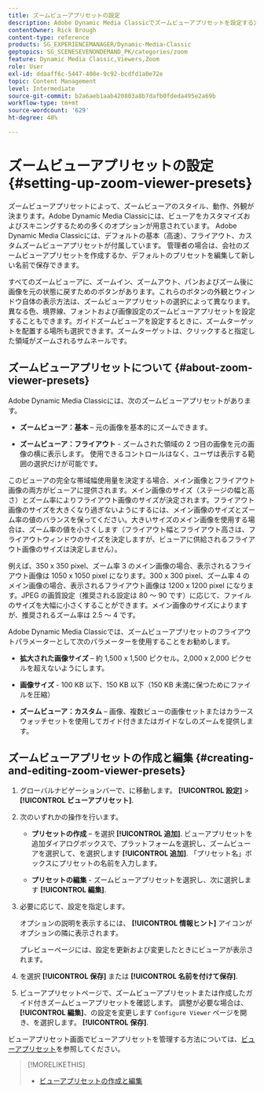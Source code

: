 ```yaml
---
title: ズームビューアプリセットの設定
description: Adobe Dynamic Media Classicでズームビューアプリセットを設定する方法について説明します。
contentOwner: Rick Brough
content-type: reference
products: SG_EXPERIENCEMANAGER/Dynamic-Media-Classic
geptopics: SG_SCENESEVENONDEMAND_PK/categories/zoom
feature: Dynamic Media Classic,Viewers,Zoom
role: User
exl-id: ddaaff6c-5447-408e-9c92-bcdfd1a0e72e
topic: Content Management
level: Intermediate
source-git-commit: b2a6aeb1aab420803a8b7dafb0fdeda495e2a69b
workflow-type: tm+mt
source-wordcount: '629'
ht-degree: 48%

---
```


# ズームビューアプリセットの設定{#setting-up-zoom-viewer-presets}

ズームビューアプリセットによって、ズームビューアのスタイル、動作、外観が決まります。Adobe Dynamic Media Classicには、ビューアをカスタマイズおよびスキニングするための多くのオプションが用意されています。 Adobe Dynamic Media Classicには、デフォルトの基本（高速）、フライアウト、カスタムズームビューアプリセットが付属しています。 管理者の場合は、会社のズームビューアプリセットを作成するか、デフォルトのプリセットを編集して新しい名前で保存できます。

すべてのズームビューアに、ズームイン、ズームアウト、パンおよびズーム後に画像を元の状態に戻すためのボタンがあります。これらのボタンの外観とウィンドウ自体の表示方法は、ズームビューアプリセットの選択によって異なります。 異なる色、境界線、フォントおよび画像設定のズームビューアプリセットを設定することもできます。ガイドズームビューアを設定するときに、ズームターゲットを配置する場所も選択できます。ズームターゲットは、クリックすると指定した領域がズームされるサムネールです。

## ズームビューアプリセットについて {#about-zoom-viewer-presets}

Adobe Dynamic Media Classicには、次のズームビューアプリセットがあります。

* **ズームビューア：基本**  – 元の画像を基本的にズームできます。

* **ズームビューア：フライアウト** - ズームされた領域の 2 つ目の画像を元の画像の横に表示します。 使用できるコントロールはなく、ユーザは表示する範囲の選択だけが可能です。

このビューアの完全な帯域幅使用量を決定する場合、メイン画像とフライアウト画像の両方がビューアに提供されます。メイン画像のサイズ（ステージの幅と高さ）とズーム率によりフライアウト画像のサイズが決定されます。フライアウト画像のサイズを大きくなり過ぎないようにするには、メイン画像のサイズとズーム率の値のバランスを保ってください。大きいサイズのメイン画像を使用する場合は、ズーム率の値を小さくします（フライアウト幅とフライアウト高さは、フライアウトウィンドウのサイズを決定しますが、ビューアに供給されるフライアウト画像のサイズは決定しません）。

例えば、350 x 350 pixel、ズーム率 3 のメイン画像の場合、表示されるフライアウト画像は 1050 x 1050 pixel になります。300 x 300 pixel、ズーム率 4 のメイン画像の場合、表示されるフライアウト画像は 1200 x 1200 pixel になります。JPEG の画質設定（推奨される設定は 80 ～ 90 です）に応じて、ファイルのサイズを大幅に小さくすることができます。メイン画像のサイズによりますが、推奨されるズーム率は 2.5 ～ 4 です。

Adobe Dynamic Media Classicでは、ズームビューアプリセットのフライアウトパラメーターとして次のパラメーターを使用することをお勧めします。

* **拡大された画像サイズ**  – 約 1,500 x 1,500 ピクセル。2,000 x 2,000 ピクセルを超えないようにします。

* **画像サイズ** - 100 KB 以下、150 KB 以下（150 KB 未満に保つためにファイルを圧縮）

* **ズームビューア：カスタム**  – 画像、複数ビューの画像セットまたはカラースウォッチセットを使用してガイド付きまたはガイドなしのズームを提供します。

## ズームビューアプリセットの作成と編集 {#creating-and-editing-zoom-viewer-presets}

1. グローバルナビゲーションバーで、に移動します。 **[!UICONTROL 設定]** > **[!UICONTROL ビューアプリセット]**.
1. 次のいずれかの操作を行います。

   * **プリセットの作成**  – を選択 **[!UICONTROL 追加]**. ビューアプリセットを追加ダイアログボックスで、プラットフォームを選択し、ズームビューアを選択して、を選択します **[!UICONTROL 追加]**. 「プリセット名」ボックスにプリセットの名前を入力します。

   * **プリセットの編集** - ズームビューアプリセットを選択し、次に選択します **[!UICONTROL 編集]**.

1. 必要に応じて、設定を指定します。

   オプションの説明を表示するには、 **[!UICONTROL 情報ヒント]** アイコンがオプションの隣に表示されます。

   プレビューページには、設定を更新および変更したときにビューアが表示されます。

1. を選択 **[!UICONTROL 保存]** または **[!UICONTROL 名前を付けて保存]**.
1. ビューアプリセットページで、ズームビューアプリセットまたは作成したガイド付きズームビューアプリセットを確認します。 調整が必要な場合は、 **[!UICONTROL 編集]**、の設定を変更します `Configure Viewer` ページを開き、を選択します。 **[!UICONTROL 保存]**.

ビューアプリセット画面でビューアプリセットを管理する方法については、[ビューアプリセット](application-setup.md#viewer_presets)を参照してください。

>[!MORELIKETHIS]
>
>* [ビューアプリセットの作成と編集](application-setup.md#adding_and_editing_viewer_presets)
